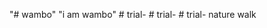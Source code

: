 "# wambo" 
"i am wambo" 
#   t r i a l -  
 #   t r i a l -  
 #   t r i a l -  
 n a t u r e   w a l k  
 